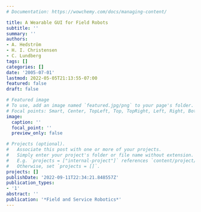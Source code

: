```yaml
---
# Documentation: https://wowchemy.com/docs/managing-content/

title: A Wearable GUI for Field Robots
subtitle: ''
summary: ''
authors:
- A. Hedström
- H. I. Christensen
- C. Lundberg
tags: []
categories: []
date: '2005-07-01'
lastmod: 2022-05-05T21:13:55-07:00
featured: false
draft: false

# Featured image
# To use, add an image named `featured.jpg/png` to your page's folder.
# Focal points: Smart, Center, TopLeft, Top, TopRight, Left, Right, BottomLeft, Bottom, BottomRight.
image:
  caption: ''
  focal_point: ''
  preview_only: false

# Projects (optional).
#   Associate this post with one or more of your projects.
#   Simply enter your project's folder or file name without extension.
#   E.g. `projects = ["internal-project"]` references `content/project/deep-learning/index.md`.
#   Otherwise, set `projects = []`.
projects: []
publishDate: '2022-09-11T22:34:21.848557Z'
publication_types:
- '1'
abstract: ''
publication: '*Field and Service Robotics*'
---
```

